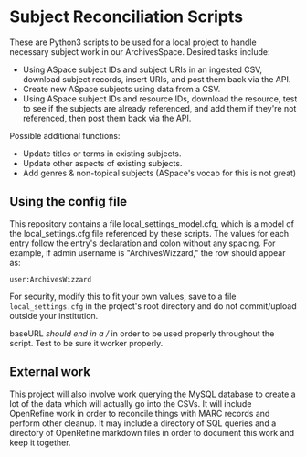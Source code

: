 # Subject Reconciliation Scripts

These are Python3 scripts to be used for a local project to handle necessary subject work in our ArchivesSpace. Desired tasks include:

* Using ASpace subject IDs and subject URIs in an ingested CSV, download subject records, insert URIs, and post them back via the API.
* Create new ASpace subjects using data from a CSV.
* Using ASpace subject IDs and resource IDs, download the resource, test to see if the subjects are already referenced, and add them if they're not referenced, then post them back via the API.

Possible additional functions:

* Update titles or terms in existing subjects.
* Update other aspects of existing subjects.
* Add genres & non-topical subjects (ASpace's vocab for this is not great)

## Using the config file

This repository contains a file local_settings_model.cfg, which is a model of the local_settings.cfg file referenced by these scripts. The values for each entry follow the entry's declaration and colon without any spacing. For example, if admin username is "ArchivesWizzard," the row should appear as:

```
user:ArchivesWizzard
```

For security, modify this to fit your own values, save to a file `local_settings.cfg` in the project's root directory and do not commit/upload outside your institution.

baseURL *should end in a /* in order to be used properly throughout the script. Test to be sure it worker properly.

## External work

This project will also involve work querying the MySQL database to create a lot of the data which will actually go into the CSVs. It will include OpenRefine work in order to reconcile things with MARC records and perform other cleanup. It may include a directory of SQL queries and a directory of OpenRefine markdown files in order to document this work and keep it together.
